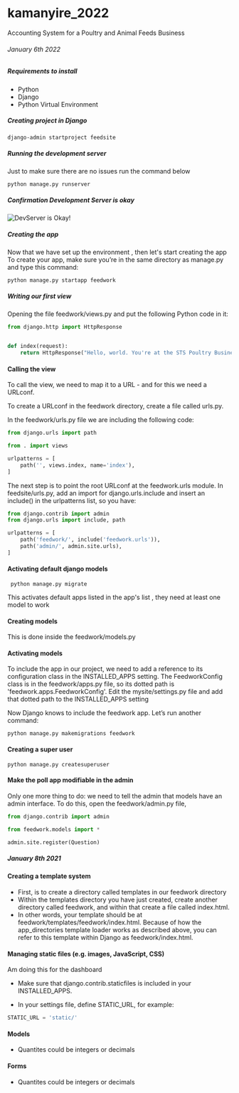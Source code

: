 # kamanyire_2022
Accounting System for a Poultry and Animal Feeds Business

###### January 6th 2022

##### Requirements to install
- Python
- Django
- Python Virtual Environment

##### Creating project in Django
```shell
django-admin startproject feedsite
```
##### Running the development server
Just to make sure there are no issues run the command below
```shell
python manage.py runserver
```

##### Confirmation Development Server is okay
![DevServer is Okay!](/home/jay/code/kamanyire_2022/docs/devserver.png "DevelopmentServerOkay")

##### Creating the app
Now that we have set up the environment , then let's start creating the app
To create your app, make sure you’re in the same directory as manage.py and type this command:
```shell
python manage.py startapp feedwork
```
##### Writing our first view 
Opening the file feedwork/views.py and put the following Python code in it:
```python
from django.http import HttpResponse


def index(request):
    return HttpResponse("Hello, world. You're at the STS Poultry Business ")
```

#### Calling the view
To call the view, we need to map it to a URL - and for this we need a URLconf.

To create a URLconf in the feedwork directory, create a file called urls.py. 

In the feedwork/urls.py file we are including the following code:

```python
from django.urls import path

from . import views

urlpatterns = [
    path('', views.index, name='index'),
]
```

The next step is to point the root URLconf at the feedwork.urls module. In feedsite/urls.py, add an import for django.urls.include and insert an include() in the urlpatterns list, so you have:
```python
from django.contrib import admin
from django.urls import include, path

urlpatterns = [
    path('feedwork/', include('feedwork.urls')),
    path('admin/', admin.site.urls),
]
```
#### Activating default django models
```shell
 python manage.py migrate
```
This activates default apps listed in the app's list , they need at least one model to work

#### Creating models
This is done inside the feedwork/models.py

#### Activating models
To include the app in our project, we need to add a reference to its configuration class in the INSTALLED_APPS setting. The FeedworkConfig class is in the feedwork/apps.py file, so its dotted path is 'feedwork.apps.FeedworkConfig'. Edit the mysite/settings.py file and add that dotted path to the INSTALLED_APPS setting

Now Django knows to include the feedwork app. Let’s run another command:
```shell
python manage.py makemigrations feedwork
```

#### Creating a super user
```shell
python manage.py createsuperuser
```

#### Make the poll app modifiable in the admin
Only one more thing to do: we need to tell the admin that models have an admin interface. To do this, open the feedwork/admin.py file,
```python
from django.contrib import admin

from feedwork.models import *

admin.site.register(Question)
```
##### January 8th 2021

#### Creating a template system
- First, is to create a directory called templates in our feedwork directory
- Within the templates directory you have just created, create another directory called feedwork, and within that create a file called index.html. 
- In other words, your template should be at feedwork/templates/feedwork/index.html. Because of how the app_directories template loader works as described above, you can refer to this template within Django as feedwork/index.html.

#### Managing static files (e.g. images, JavaScript, CSS)
Am doing this for the dashboard 

- Make sure that django.contrib.staticfiles is included in your INSTALLED_APPS.

- In your settings file, define STATIC_URL, for example:

```python
STATIC_URL = 'static/'
```

#### Models
- Quantites could be integers or decimals

#### Forms
- Quantites could be integers or decimals
